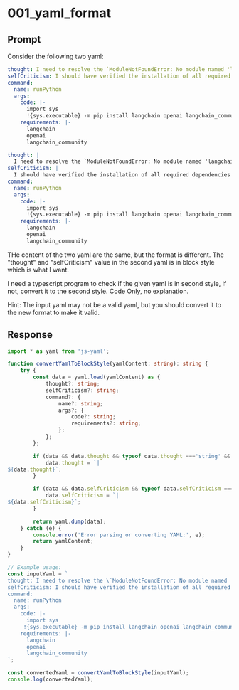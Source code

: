 # 001_yaml_format

## Prompt

Consider the following two yaml:

```yaml
thought: I need to resolve the `ModuleNotFoundError: No module named 'langchain_community'` error by ensuring that all necessary dependencies are correctly installed.
selfCriticism: I should have verified the installation of all required dependencies before running the code.
command:
  name: runPython
  args:
    code: |-
      import sys
      !{sys.executable} -m pip install langchain openai langchain_community
    requirements: |-
      langchain
      openai
      langchain_community
```

```yaml
thought: |
  I need to resolve the `ModuleNotFoundError: No module named 'langchain_community'` error by ensuring that all necessary dependencies are correctly installed.
selfCriticism: |
  I should have verified the installation of all required dependencies before running the code.
command:
  name: runPython
  args:
    code: |-
      import sys
      !{sys.executable} -m pip install langchain openai langchain_community
    requirements: |-
      langchain
      openai
      langchain_community
```

THe content of the two yaml are the same, but the format is different. The "thought" and "selfCriticism" value in the second yaml is in block style which is what I want. 

I need a typescript program to check if the given yaml is in second style, if not, convert it to the second style. Code Only, no explanation.

Hint: The input yaml may not be a valid yaml, but you should convert it to the new format to make it valid.

## Response

```typescript
import * as yaml from 'js-yaml';

function convertYamlToBlockStyle(yamlContent: string): string {
    try {
        const data = yaml.load(yamlContent) as {
            thought?: string;
            selfCriticism?: string;
            command?: {
                name?: string;
                args?: {
                    code?: string;
                    requirements?: string;
                };
            };
        };

        if (data && data.thought && typeof data.thought ==='string' &&!data.thought.startsWith('|')) {
            data.thought = `|
${data.thought}`;
        }

        if (data && data.selfCriticism && typeof data.selfCriticism ==='string' &&!data.selfCriticism.startsWith('|')) {
            data.selfCriticism = `|
${data.selfCriticism}`;
        }

        return yaml.dump(data);
    } catch (e) {
        console.error('Error parsing or converting YAML:', e);
        return yamlContent;
    }
}

// Example usage:
const inputYaml = `
thought: I need to resolve the \`ModuleNotFoundError: No module named 'langchain_community'\` error by ensuring that all necessary dependencies are correctly installed.
selfCriticism: I should have verified the installation of all required dependencies before running the code.
command:
  name: runPython
  args:
    code: |-
      import sys
     !{sys.executable} -m pip install langchain openai langchain_community
    requirements: |-
      langchain
      openai
      langchain_community
`;

const convertedYaml = convertYamlToBlockStyle(inputYaml);
console.log(convertedYaml);
```

